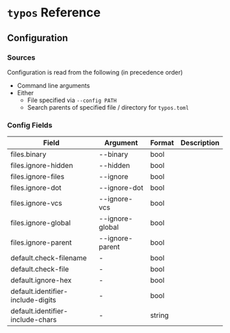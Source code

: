 # `typos` Reference

## Configuration

### Sources

Configuration is read from the following (in precedence order)

- Command line arguments
- Either
  - File specified via `--config PATH`
  - Search parents of specified file / directory for `typos.toml`

### Config Fields

| Field                  | Argument          | Format | Description |
|------------------------|-------------------|--------|-------------|
| files.binary           | --binary          | bool   |   |
| files.ignore-hidden    | --hidden          | bool   |   |
| files.ignore-files     | --ignore          | bool   |   |
| files.ignore-dot       | --ignore-dot      | bool   |   |
| files.ignore-vcs       | --ignore-vcs      | bool   |   |
| files.ignore-global    | --ignore-global   | bool   |   |
| files.ignore-parent    | --ignore-parent   | bool   |   |
| default.check-filename | \-                | bool   |   |
| default.check-file     | \-                | bool   |   |
| default.ignore-hex     | \-                | bool   |   |
| default.identifier-include-digits   | \-   | bool   |   |
| default.identifier-include-chars    | \-   | string |   |
